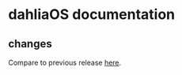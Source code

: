 # dahliaOS documentation

## changes

Compare to previous release [here](https://github.com/dahliaOS/documentation/compare/v210426...v210503).
